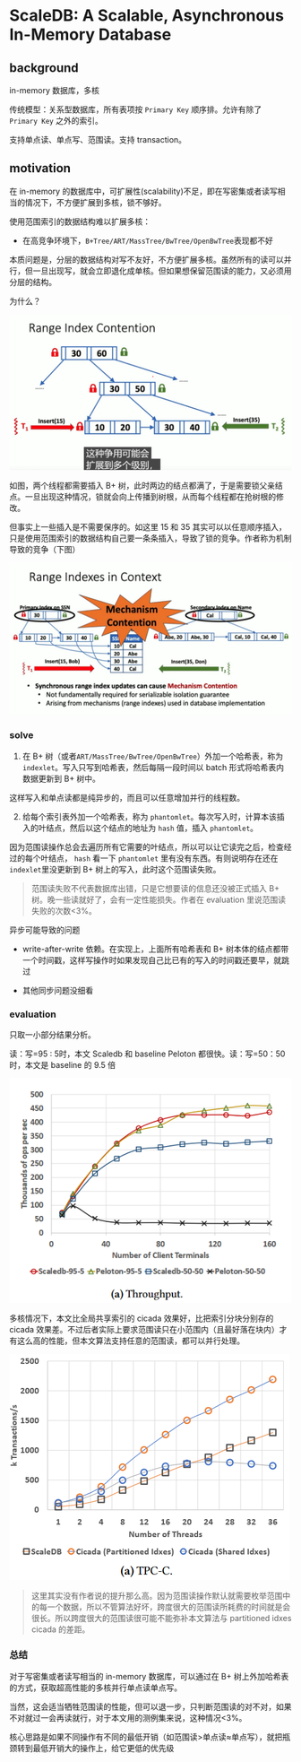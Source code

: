 # ScaleDB: A Scalable, Asynchronous In-Memory Database

## background

in-memory 数据库，多核

传统模型：关系型数据库，所有表项按 `Primary Key` 顺序排。允许有除了 `Primary Key` 之外的索引。

支持单点读、单点写、范围读。支持 transaction。

## motivation

在 in-memory 的数据库中，可扩展性(scalability)不足，即在写密集或者读写相当的情况下，不方便扩展到多核，锁不够好。

使用范围索引的数据结构难以扩展多核：

- 在高竞争环境下，`B+Tree/ART/MassTree/BwTree/OpenBwTree`表现都不好

本质问题是，分层的数据结构对写不友好，不方便扩展多核。虽然所有的读可以并行，但一旦出现写，就会立即退化成单核。但如果想保留范围读的能力，又必须用分层的结构。

为什么？

![](scaledb_1.png)

如图，两个线程都需要插入 B+ 树，此时两边的结点都满了，于是需要锁父亲结点。一旦出现这种情况，锁就会向上传播到树根，从而每个线程都在抢树根的修改。

但事实上一些插入是不需要保序的。如这里 15 和 35 其实可以以任意顺序插入，只是使用范围索引的数据结构自己要一条条插入，导致了锁的竞争。作者称为机制导致的竞争（下图）

 ![](scaledb_2.png)

### solve

1. 在 B+ 树（或者`ART/MassTree/BwTree/OpenBwTree`）外加一个哈希表，称为 `indexlet`。写入只写到哈希表，然后每隔一段时间以 batch 形式将哈希表内数据更新到 B+ 树中。

这样写入和单点读都是纯异步的，而且可以任意增加并行的线程数。

2. 给每个索引表外加一个哈希表，称为 `phantomlet`。每次写入时，计算本该插入的叶结点，然后以这个结点的地址为 `hash` 值，插入 `phantomlet`。

因为范围读操作总会去遍历所有它需要的叶结点，所以可以让它读完之后，检查经过的每个叶结点， `hash` 看一下 `phantomlet` 里有没有东西。有则说明存在还在 `indexlet`里没更新到 B+ 树上的写入，此时这个范围读失败。

> 范围读失败不代表数据库出错，只是它想要读的信息还没被正式插入 B+ 树。晚一些读就好了，会有一定性能损失。作者在 evaluation 里说范围读失败的次数<3%。

异步可能导致的问题

- write-after-write 依赖。在实现上，上面所有哈希表和 B+ 树本体的结点都带一个时间戳，这样写操作时如果发现自己比已有的写入的时间戳还要早，就跳过

- 其他同步问题没细看

### evaluation

只取一小部分结果分析。

读：写=95 : 5时，本文 Scaledb 和 baseline Peloton 都很快。读：写=50：50时，本文是 baseline 的 9.5 倍

![](scaledb_4.png)

多核情况下，本文比全局共享索引的 cicada 效果好，比把索引分块分别存的 cicada 效果差。不过后者实际上要求范围读只在小范围内（且最好落在块内）才有这么高的性能，但本文算法支持任意的范围读，都可以并行处理。

![](scaledb_5.png)

> 这里其实没有作者说的提升那么高。因为范围读操作默认就需要枚举范围中的每一个数据，所以不管算法好坏，跨度很大的范围读所耗费的时间就是会很长。所以跨度很大的范围读很可能不能弥补本文算法与 partitioned idxes cicada 的差距。

### 总结

对于写密集或者读写相当的 in-memory 数据库，可以通过在 B+ 树上外加哈希表的方式，获取超高性能的多核并行单点读单点写。

当然，这会适当牺牲范围读的性能，但可以退一步，只判断范围读的对不对，如果不对就过一会再读就行，对于本文用的测例集来说，这种情况<3%。

核心思路是如果不同操作有不同的最低开销（如范围读>单点读≈单点写），就把瓶颈转到最低开销大的操作上，给它更低的优先级
